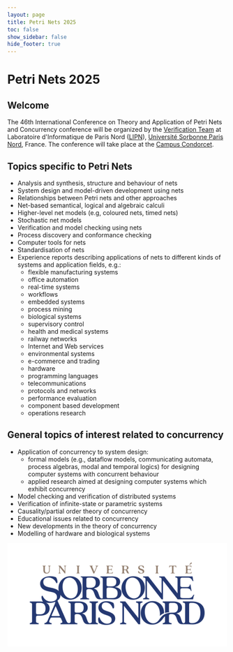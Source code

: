 ```yaml
---
layout: page
title: Petri Nets 2025
toc: false
show_sidebar: false
hide_footer: true
---
```


# Petri Nets 2025

## Welcome 
The 46th International Conference on Theory and Application of Petri Nets and
Concurrency conference will be organized by the [Verification Team](https://lipn.univ-paris13.fr/love/)
at Laboratoire d'Informatique de Paris Nord ([LIPN](https://lipn.univ-paris13.fr/)),
[Université Sorbonne Paris Nord](https://www.univ-spn.fr/), France. 
The conference will take place at the [Campus Condorcet](https://www.campus-condorcet.fr/en).


## Topics specific to Petri Nets
* Analysis and synthesis, structure and behaviour of nets
* System design and model-driven development using nets
* Relationships between Petri nets and other approaches
* Net-based semantical, logical and algebraic calculi
* Higher-level net models (e.g, coloured nets, timed nets)
* Stochastic net models
* Verification and model checking using nets
* Process discovery and conformance checking
* Computer tools for nets
* Standardisation of nets
* Experience reports describing applications of nets to different kinds of systems and application fields, e.g.:
    * flexible manufacturing systems
    * office automation
    * real-time systems
    * workflows
    * embedded systems
    * process mining
    * biological systems
    * supervisory control
    * health and medical systems
    * railway networks
    * Internet and Web services
    * environmental systems
    * e-commerce and trading
    * hardware
    * programming languages
    * telecommunications
    * protocols and networks
    * performance evaluation
    * component based development
    * operations research

## General topics of interest related to concurrency
* Application of concurrency to system design:
    * formal models (e.g., dataflow models, communicating automata, process algebras, modal and temporal logics) for designing computer systems with concurrent behaviour
    * applied research aimed at designing computer systems which exhibit concurrency
* Model checking and verification of distributed systems
* Verification of infinite-state or parametric systems
* Causality/partial order theory of concurrency
* Educational issues related to concurrency
* New developments in the theory of concurrency
* Modelling of hardware and biological systems


<img alt="USPN" src="/img/USPN.png">
